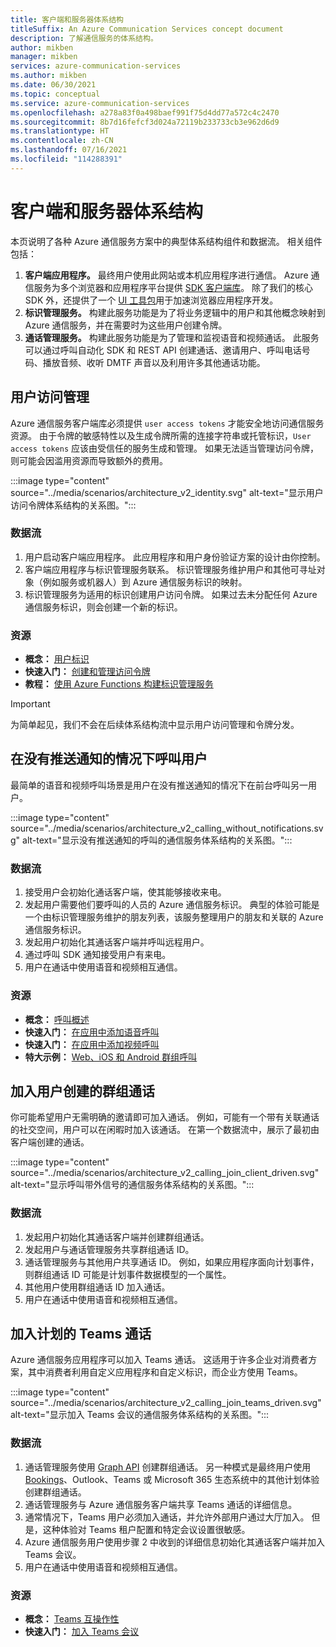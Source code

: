 ```yaml
---
title: 客户端和服务器体系结构
titleSuffix: An Azure Communication Services concept document
description: 了解通信服务的体系结构。
author: mikben
manager: mikben
services: azure-communication-services
ms.author: mikben
ms.date: 06/30/2021
ms.topic: conceptual
ms.service: azure-communication-services
ms.openlocfilehash: a278a83f0a498baef991f75d4dd77a572c4c2470
ms.sourcegitcommit: 8b7d16fefcf3d024a72119b233733cb3e962d6d9
ms.translationtype: HT
ms.contentlocale: zh-CN
ms.lasthandoff: 07/16/2021
ms.locfileid: "114288391"
---
```

# <a name="client-and-server-architecture"></a>客户端和服务器体系结构

本页说明了各种 Azure 通信服务方案中的典型体系结构组件和数据流。 相关组件包括：

1. **客户端应用程序。** 最终用户使用此网站或本机应用程序进行通信。 Azure 通信服务为多个浏览器和应用程序平台提供 [SDK 客户端库](sdk-options.md)。 除了我们的核心 SDK 外，还提供了一个 [UI 工具包](https://aka.ms/acsstorybook)用于加速浏览器应用程序开发。
1. **标识管理服务。**  构建此服务功能是为了将业务逻辑中的用户和其他概念映射到 Azure 通信服务，并在需要时为这些用户创建令牌。
1. **通话管理服务。**  构建此服务功能是为了管理和监视语音和视频通话。  此服务可以通过呼叫自动化 SDK 和 REST API 创建通话、邀请用户、呼叫电话号码、播放音频、收听 DMTF 声音以及利用许多其他通话功能。


## <a name="user-access-management"></a>用户访问管理

Azure 通信服务客户端库必须提供 `user access tokens` 才能安全地访问通信服务资源。 由于令牌的敏感特性以及生成令牌所需的连接字符串或托管标识，`User access tokens` 应该由受信任的服务生成和管理。 如果无法适当管理访问令牌，则可能会因滥用资源而导致额外的费用。

:::image type="content" source="../media/scenarios/architecture_v2_identity.svg" alt-text="显示用户访问令牌体系结构的关系图。":::

### <a name="dataflows"></a>数据流
1. 用户启动客户端应用程序。 此应用程序和用户身份验证方案的设计由你控制。
2. 客户端应用程序与标识管理服务联系。 标识管理服务维护用户和其他可寻址对象（例如服务或机器人）到 Azure 通信服务标识的映射。
3. 标识管理服务为适用的标识创建用户访问令牌。 如果过去未分配任何 Azure 通信服务标识，则会创建一个新的标识。  

### <a name="resources"></a>资源
- **概念：** [用户标识](identity-model.md)
- **快速入门：** [创建和管理访问令牌](../quickstarts/access-tokens.md)
- **教程：** [使用 Azure Functions 构建标识管理服务](../tutorials/trusted-service-tutorial.md)

> [!IMPORTANT]
> 为简单起见，我们不会在后续体系结构流中显示用户访问管理和令牌分发。


## <a name="calling-a-user-without-push-notifications"></a>在没有推送通知的情况下呼叫用户
最简单的语音和视频呼叫场景是用户在没有推送通知的情况下在前台呼叫另一用户。

:::image type="content" source="../media/scenarios/architecture_v2_calling_without_notifications.svg" alt-text="显示没有推送通知的呼叫的通信服务体系结构的关系图。":::

### <a name="dataflows"></a>数据流

1. 接受用户会初始化通话客户端，使其能够接收来电。
2. 发起用户需要他们要呼叫的人员的 Azure 通信服务标识。 典型的体验可能是一个由标识管理服务维护的朋友列表，该服务整理用户的朋友和关联的 Azure 通信服务标识。
3. 发起用户初始化其通话客户端并呼叫远程用户。
4. 通过呼叫 SDK 通知接受用户有来电。
5. 用户在通话中使用语音和视频相互通信。

### <a name="resources"></a>资源
- **概念：** [呼叫概述](voice-video-calling/calling-sdk-features.md)
- **快速入门：** [在应用中添加语音呼叫](../quickstarts/voice-video-calling/getting-started-with-calling.md)
- **快速入门：** [在应用中添加视频呼叫](../quickstarts/voice-video-calling/get-started-with-video-calling.md)
- **特大示例：** [Web、iOS 和 Android 群组呼叫](../samples/calling-hero-sample.md)


## <a name="joining-a-user-created-group-call"></a>加入用户创建的群组通话
你可能希望用户无需明确的邀请即可加入通话。 例如，可能有一个带有关联通话的社交空间，用户可以在闲暇时加入该通话。 在第一个数据流中，展示了最初由客户端创建的通话。

:::image type="content" source="../media/scenarios/architecture_v2_calling_join_client_driven.svg" alt-text="显示呼叫带外信号的通信服务体系结构的关系图。":::

### <a name="dataflows"></a>数据流
1. 发起用户初始化其通话客户端并创建群组通话。
2. 发起用户与通话管理服务共享群组通话 ID。
3. 通话管理服务与其他用户共享通话 ID。 例如，如果应用程序面向计划事件，则群组通话 ID 可能是计划事件数据模型的一个属性。
4. 其他用户使用群组通话 ID 加入通话。
5. 用户在通话中使用语音和视频相互通信。


## <a name="joining-a-scheduled-teams-call"></a>加入计划的 Teams 通话
Azure 通信服务应用程序可以加入 Teams 通话。 这适用于许多企业对消费者方案，其中消费者利用自定义应用程序和自定义标识，而企业方使用 Teams。

:::image type="content" source="../media/scenarios/architecture_v2_calling_join_teams_driven.svg" alt-text="显示加入 Teams 会议的通信服务体系结构的关系图。":::


### <a name="dataflows"></a>数据流
1. 通话管理服务使用 [Graph API](/graph/api/resources/onlinemeeting?view=graph-rest-1.0) 创建群组通话。 另一种模式是最终用户使用 [Bookings](https://www.microsoft.com/microsoft-365/business/scheduling-and-booking-app)、Outlook、Teams 或 Microsoft 365 生态系统中的其他计划体验创建群组通话。
2. 通话管理服务与 Azure 通信服务客户端共享 Teams 通话的详细信息。
3. 通常情况下，Teams 用户必须加入通话，并允许外部用户通过大厅加入。 但是，这种体验对 Teams 租户配置和特定会议设置很敏感。
4. Azure 通信服务用户使用步骤 2 中收到的详细信息初始化其通话客户端并加入 Teams 会议。
5. 用户在通话中使用语音和视频相互通信。

### <a name="resources"></a>资源
- **概念：** [Teams 互操作性](teams-interop.md)
- **快速入门：** [加入 Teams 会议](../quickstarts/voice-video-calling/get-started-teams-interop.md)